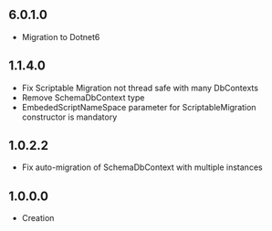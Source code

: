 ## 6.0.1.0
- Migration to Dotnet6

## 1.1.4.0
- Fix Scriptable Migration not thread safe with many DbContexts
- Remove SchemaDbContext type
- EmbededScriptNameSpace parameter for ScriptableMigration constructor is mandatory

## 1.0.2.2
- Fix auto-migration of SchemaDbContext with multiple instances

## 1.0.0.0
- Creation